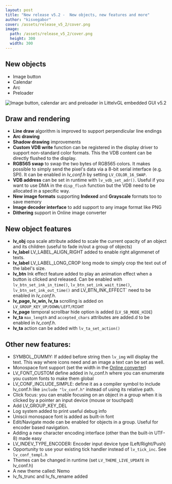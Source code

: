 ```yaml
---
layout: post
title: "New release v5.2 -  New objects, new features and more"
author: "kisvegabor"
cover: /assets/release_v5_2/cover.png
image:
  path: /assets/release_v5_2/cover.png
  height: 300
  width: 300
---
```


## New objects
- Image button
- Calendar
- Arc
- Preloader

![Image button, calendar arc and preloader in LittelvGL embedded GUI v5.2](https://user-images.githubusercontent.com/7599318/45851820-0fc4a380-bd3d-11e8-8dab-c7d98b12879e.png)

## Draw and rendering
- **Line draw** algorithm is improved to support perpendicular line endings
- **Arc drawing**
- **Shadow drawing** improvements
- **Custom VDB write** function can be registered in the display driver to support non-standard color formats. This the VDB content can be directly flushed to the display. 
- **RGB565 swap** to swap the two bytes of RGB565 colors. It makes possible to simply send the pixel's data via a 8-bit serial interface (e.g. SPI). It can be enabled in *lv_conf.h* by setting `LV_COLOR_16_SWAP`.
- **VDB address** can be set in runtime with `lv_vdb_set_adr()`. Useful if you want to use DMA in the `disp_flush` function but the VDB need to be allocated in a specific way.
- **New image formats** supporting **Indexed** and **Grayscale** formats too to save memory
- **Image decoder interface** to add support to any image format like PNG
- **Dithering** support in Online image converter

## New object features
- **lv_obj** opa scale attribute added to scale the current opacity of an object and its children (useful to fade in/out a group of objects) 
- **lv_label** LV_LABEL_ALIGN_RIGHT added to enable right alignmenet of texts.
- **lv_label** LV_LABEL_LONG_CROP long mode to simply crop the text out of the label's size. 
- **lv_btn** Ink effect feature added to play an animation effect when a button is clicked and released. Can be enabled with `lv_btn_set_ink_in_time()`, `lv_btn_set_ink_wait_time()`, `lv_btn_set_ink_out_time()` and LV_BTN_INK_EFFECT` need to be enabled in *lv_conf.h*.
- **lv_page, lv_win, lv_ta** scrolling is added on `LV_GROUP_KEY_UP/DOWN/LEFT/RIGHT`
- **lv_page** temporal scrollbar hide option is added (`LV_SB_MODE_HIDE`)
- **lv_ta** `max_length` and `accepted_chars` attributes are added.d to be enabled in *lv_conf.h*.
- **lv_ta** action can be added with `lv_ta_set_action()`

## Other new features:
- SYMBOL_DUMMY: If added before string then `lv_img` will display the text. This way where icons need and an image a text can be set as well.
- Monospace font support (set the width in the [Online converter](https://littlevgl.com/ttf-font-to-c-array))
- LV_FONT_CUSTOM define added in lv_conf.h where you can enumerate you custom fonts to make them global
- LV_CONF_INCLUDE_SIMPLE: define it as a compiler symbol to include lv_conf.h like `include "lv_conf.h"` instead of using its relative path.
- Click focus: you can enable focusing on an object in a group when it is clicked by a pointer an input device (mouse or touchpad)
- Add LV_GROUP_KEY_DEL
- Log system added to print useful debug info
- Uniscii monospace font is added as built-in font
- Edit/Navigate mode can be enabled for objects in a group. Useful for encoder based navigation.
- Adding a new character encoding interface (other than the built-in UTF-8) made easy
- LV_INDEV_TYPE_ENCODER: Encoder input device type (Left/Right/Push)
- Opportunity to use your existing tick handler instead of `lv_tick_inc`. See `lv_conf_templ.h`
- Themes can be changed in runtime (set `LV_THEME_LIVE_UPDATE` in lv_conf.h)
- A new theme called: Nemo
- lv_fs_trunc and lv_fs_rename added


